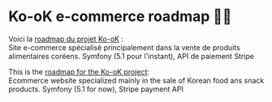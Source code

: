 # Ko-oK e-commerce roadmap 📆🤞 #
Voici la <a href="https://github.com/users/LSS-commits/projects/2">roadmap du projet Ko-oK</a> :
<br/>Site e-commerce spécialisé principalement dans la vente de produits alimentaires coréens. Symfony (5.1 pour l'instant), API de paiement Stripe

This is the <a href="https://github.com/users/LSS-commits/projects/2">roadmap for the Ko-oK project</a>:
<br/>Ecommerce website specialized mainly in the sale of Korean food ans snack products. Symfony (5.1 for now), Stripe payment API

